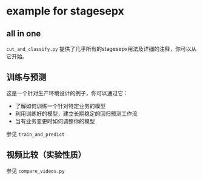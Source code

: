 # example for stagesepx

## all in one

`cut_and_classify.py` 提供了几乎所有的stagesepx用法及详细的注释，你可以从它开始。

## 训练与预测

这是一个针对生产环境设计的例子，你可以通过它：

- 了解如何训练一个针对特定业务的模型
- 利用训练好的模型，建立长期稳定的回归预测工作流
- 当有业务变更时如何调整你的模型

参见 `train_and_predict`

## 视频比较（实验性质）

参见 `compare_videos.py`
